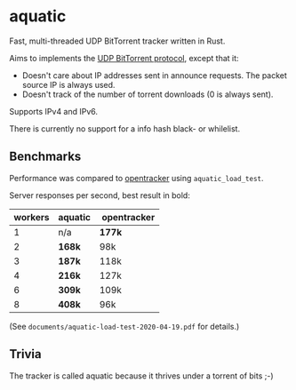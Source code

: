 # aquatic

Fast, multi-threaded UDP BitTorrent tracker written in Rust.

Aims to implements the [UDP BitTorrent protocol](https://libtorrent.org/udp_tracker_protocol.html), except that it:

  * Doesn't care about IP addresses sent in announce requests. The packet
    source IP is always used.
  * Doesn't track of the number of torrent downloads (0 is always sent). 

Supports IPv4 and IPv6.

There is currently no support for a info hash black- or whilelist.

## Benchmarks

Performance was compared to [opentracker](http://erdgeist.org/arts/software/opentracker/) using `aquatic_load_test`.

Server responses per second, best result in bold:

| workers |   aquatic   | opentracker |
| ------- | ----------- | ----------- |
|    1    |     n/a     |   __177k__  |
|    2    |  __168k__   |      98k    |
|    3    |  __187k__   |     118k    |
|    4    |  __216k__   |     127k    |
|    6    |  __309k__   |     109k    |
|    8    |  __408k__   |      96k    |

(See `documents/aquatic-load-test-2020-04-19.pdf` for details.)

## Trivia

The tracker is called aquatic because it thrives under a torrent of bits ;-)
